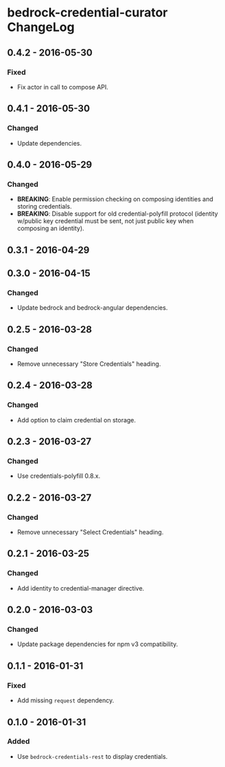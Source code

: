 # bedrock-credential-curator ChangeLog

## 0.4.2 - 2016-05-30

### Fixed
- Fix actor in call to compose API.

## 0.4.1 - 2016-05-30

### Changed
- Update dependencies.

## 0.4.0 - 2016-05-29

### Changed
- **BREAKING**: Enable permission checking on composing identities and
  storing credentials.
- **BREAKING**: Disable support for old credential-polyfill protocol
  (identity w/public key credential must be sent, not just public key
  when composing an identity).

## 0.3.1 - 2016-04-29

## 0.3.0 - 2016-04-15

### Changed
- Update bedrock and bedrock-angular dependencies.

## 0.2.5 - 2016-03-28

### Changed
- Remove unnecessary "Store Credentials" heading.

## 0.2.4 - 2016-03-28

### Changed
- Add option to claim credential on storage.

## 0.2.3 - 2016-03-27

### Changed
- Use credentials-polyfill 0.8.x.

## 0.2.2 - 2016-03-27

### Changed
- Remove unnecessary "Select Credentials" heading.

## 0.2.1 - 2016-03-25

### Changed
- Add identity to credential-manager directive.

## 0.2.0 - 2016-03-03

### Changed
- Update package dependencies for npm v3 compatibility.

## 0.1.1 - 2016-01-31

### Fixed
- Add missing `request` dependency.

## 0.1.0 - 2016-01-31

### Added
- Use `bedrock-credentials-rest` to display credentials.
